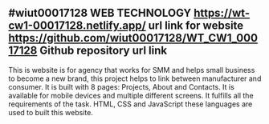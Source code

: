 #wiut00017128 WEB TECHNOLOGY
<a href="https://wt-cw1-00017128.netlify.app/">https://wt-cw1-00017128.netlify.app/</a> url link for website
<a href="https://github.com/wiut00017128/WT_CW1_00017128">https://github.com/wiut00017128/WT_CW1_00017128</a> Github repository url link
 ----------------

 This is website is for agency that works for SMM and helps small business to become a new brand, this project helps to link between manufacturer and consumer. It is built with 8 pages: Projects, About and Contacts. It is available for mobile devices and multiple different screens.  It fulfills all the requirements of the task. HTML, CSS and JavaScript these languages are used to built this website.
